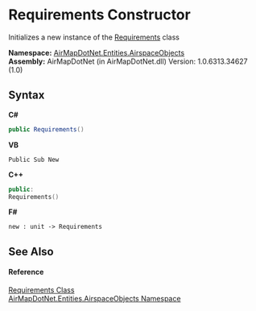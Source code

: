 # Requirements Constructor 
 

Initializes a new instance of the <a href="3d515a33-04cf-2df8-0feb-b7d6dae528a2">Requirements</a> class

**Namespace:**&nbsp;<a href="4a77b213-9d2c-92a5-aab7-f2f82873a6fe">AirMapDotNet.Entities.AirspaceObjects</a><br />**Assembly:**&nbsp;AirMapDotNet (in AirMapDotNet.dll) Version: 1.0.6313.34627 (1.0)

## Syntax

**C#**<br />
``` C#
public Requirements()
```

**VB**<br />
``` VB
Public Sub New
```

**C++**<br />
``` C++
public:
Requirements()
```

**F#**<br />
``` F#
new : unit -> Requirements
```


## See Also


#### Reference
<a href="3d515a33-04cf-2df8-0feb-b7d6dae528a2">Requirements Class</a><br /><a href="4a77b213-9d2c-92a5-aab7-f2f82873a6fe">AirMapDotNet.Entities.AirspaceObjects Namespace</a><br />
